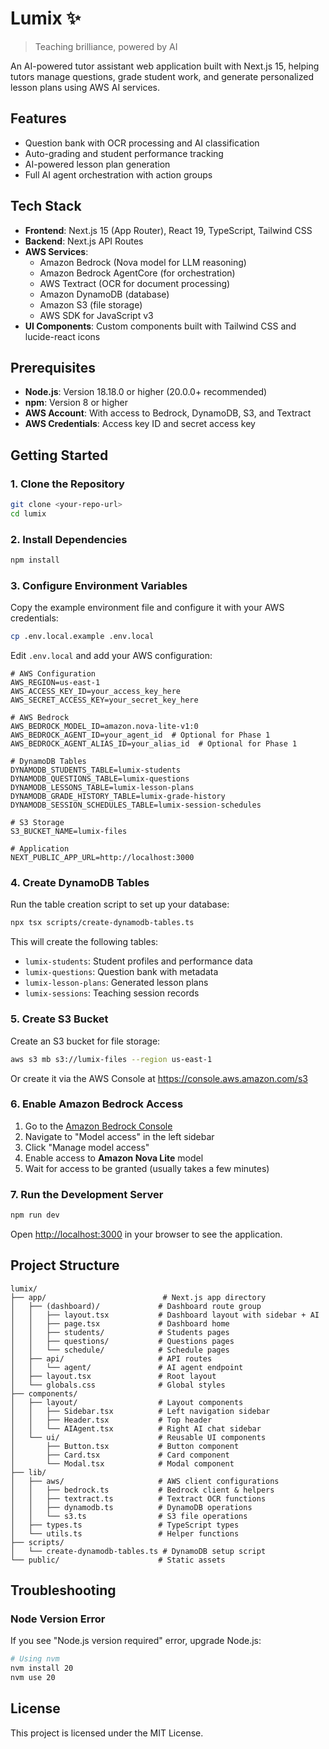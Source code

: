 # Lumix ✨

> Teaching brilliance, powered by AI

An AI-powered tutor assistant web application built with Next.js 15, helping tutors manage questions, grade student work, and generate personalized lesson plans using AWS AI services.

## Features

- Question bank with OCR processing and AI classification
- Auto-grading and student performance tracking
- AI-powered lesson plan generation
- Full AI agent orchestration with action groups

## Tech Stack

- **Frontend**: Next.js 15 (App Router), React 19, TypeScript, Tailwind CSS
- **Backend**: Next.js API Routes
- **AWS Services**:
  - Amazon Bedrock (Nova model for LLM reasoning)
  - Amazon Bedrock AgentCore (for orchestration)
  - AWS Textract (OCR for document processing)
  - Amazon DynamoDB (database)
  - Amazon S3 (file storage)
  - AWS SDK for JavaScript v3
- **UI Components**: Custom components built with Tailwind CSS and lucide-react icons

## Prerequisites

- **Node.js**: Version 18.18.0 or higher (20.0.0+ recommended)
- **npm**: Version 8 or higher
- **AWS Account**: With access to Bedrock, DynamoDB, S3, and Textract
- **AWS Credentials**: Access key ID and secret access key

## Getting Started

### 1. Clone the Repository

```bash
git clone <your-repo-url>
cd lumix
```

### 2. Install Dependencies

```bash
npm install
```

### 3. Configure Environment Variables

Copy the example environment file and configure it with your AWS credentials:

```bash
cp .env.local.example .env.local
```

Edit `.env.local` and add your AWS configuration:

```env
# AWS Configuration
AWS_REGION=us-east-1
AWS_ACCESS_KEY_ID=your_access_key_here
AWS_SECRET_ACCESS_KEY=your_secret_key_here

# AWS Bedrock
AWS_BEDROCK_MODEL_ID=amazon.nova-lite-v1:0
AWS_BEDROCK_AGENT_ID=your_agent_id  # Optional for Phase 1
AWS_BEDROCK_AGENT_ALIAS_ID=your_alias_id  # Optional for Phase 1

# DynamoDB Tables
DYNAMODB_STUDENTS_TABLE=lumix-students
DYNAMODB_QUESTIONS_TABLE=lumix-questions
DYNAMODB_LESSONS_TABLE=lumix-lesson-plans
DYNAMODB_GRADE_HISTORY_TABLE=lumix-grade-history
DYNAMODB_SESSION_SCHEDULES_TABLE=lumix-session-schedules

# S3 Storage
S3_BUCKET_NAME=lumix-files

# Application
NEXT_PUBLIC_APP_URL=http://localhost:3000
```

### 4. Create DynamoDB Tables

Run the table creation script to set up your database:

```bash
npx tsx scripts/create-dynamodb-tables.ts
```

This will create the following tables:
- `lumix-students`: Student profiles and performance data
- `lumix-questions`: Question bank with metadata
- `lumix-lesson-plans`: Generated lesson plans
- `lumix-sessions`: Teaching session records

### 5. Create S3 Bucket

Create an S3 bucket for file storage:

```bash
aws s3 mb s3://lumix-files --region us-east-1
```

Or create it via the AWS Console at https://console.aws.amazon.com/s3

### 6. Enable Amazon Bedrock Access

1. Go to the [Amazon Bedrock Console](https://console.aws.amazon.com/bedrock)
2. Navigate to "Model access" in the left sidebar
3. Click "Manage model access"
4. Enable access to **Amazon Nova Lite** model
5. Wait for access to be granted (usually takes a few minutes)

### 7. Run the Development Server

```bash
npm run dev
```

Open [http://localhost:3000](http://localhost:3000) in your browser to see the application.

## Project Structure

```
lumix/
├── app/                          # Next.js app directory
│   ├── (dashboard)/             # Dashboard route group
│   │   ├── layout.tsx           # Dashboard layout with sidebar + AI
│   │   ├── page.tsx             # Dashboard home
│   │   ├── students/            # Students pages
│   │   ├── questions/           # Questions pages
│   │   └── schedule/            # Schedule pages
│   ├── api/                     # API routes
│   │   └── agent/               # AI agent endpoint
│   ├── layout.tsx               # Root layout
│   └── globals.css              # Global styles
├── components/
│   ├── layout/                  # Layout components
│   │   ├── Sidebar.tsx          # Left navigation sidebar
│   │   ├── Header.tsx           # Top header
│   │   └── AIAgent.tsx          # Right AI chat sidebar
│   └── ui/                      # Reusable UI components
│       ├── Button.tsx           # Button component
│       ├── Card.tsx             # Card component
│       └── Modal.tsx            # Modal component
├── lib/
│   ├── aws/                     # AWS client configurations
│   │   ├── bedrock.ts           # Bedrock client & helpers
│   │   ├── textract.ts          # Textract OCR functions
│   │   ├── dynamodb.ts          # DynamoDB operations
│   │   └── s3.ts                # S3 file operations
│   ├── types.ts                 # TypeScript types
│   └── utils.ts                 # Helper functions
├── scripts/
│   └── create-dynamodb-tables.ts # DynamoDB setup script
└── public/                      # Static assets
```

## Troubleshooting

### Node Version Error
If you see "Node.js version required" error, upgrade Node.js:
```bash
# Using nvm
nvm install 20
nvm use 20
```

## License

This project is licensed under the MIT License.
